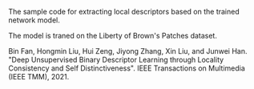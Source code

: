 The sample code for extracting local descriptors based on the trained network model.

The model is traned on the Liberty of Brown's Patches dataset.

Bin Fan, Hongmin Liu, Hui Zeng, Jiyong Zhang, Xin Liu, and Junwei Han. "Deep Unsupervised Binary Descriptor Learning through Locality Consistency and Self Distinctiveness". IEEE Transactions on Multimedia (IEEE TMM), 2021.
